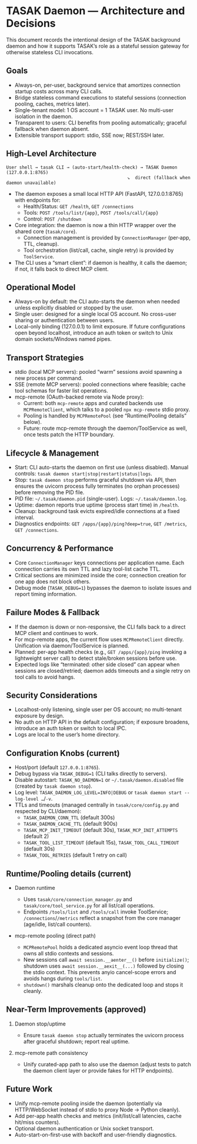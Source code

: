 # TASAK Daemon — Architecture and Decisions

This document records the intentional design of the TASAK background daemon and how it supports TASAK’s role as a stateful session gateway for otherwise stateless CLI invocations.

## Goals

- Always-on, per-user, background service that amortizes connection startup costs across many CLI calls.
- Bridge stateless command executions to stateful sessions (connection pooling, caches, metrics later).
- Single-tenant model: 1 OS account = 1 TASAK user. No multi-user isolation in the daemon.
- Transparent to users: CLI benefits from pooling automatically; graceful fallback when daemon absent.
- Extensible transport support: stdio, SSE now; REST/SSH later.

## High-Level Architecture

```
User shell → tasak CLI → (auto-start/health-check) → TASAK Daemon (127.0.0.1:8765)
                                              ↘  direct (fallback when daemon unavailable)
```

- The daemon exposes a small local HTTP API (FastAPI, 127.0.0.1:8765) with endpoints for:
  - Health/Status: `GET /health`, `GET /connections`
  - Tools: `POST /tools/list/{app}`, `POST /tools/call/{app}`
  - Control: `POST /shutdown`
- Core integration: the daemon is now a thin HTTP wrapper over the shared core (`tasak/core`).
  - Connection management is provided by `ConnectionManager` (per‑app, TTL, cleanup).
  - Tool orchestration (list/call, cache, single retry) is provided by `ToolService`.
- The CLI uses a “smart client”: if daemon is healthy, it calls the daemon; if not, it falls back to direct MCP client.

## Operational Model

- Always-on by default: the CLI auto-starts the daemon when needed unless explicitly disabled or stopped by the user.
- Single user: designed for a single local OS account. No cross-user sharing or authentication between users.
- Local-only binding (127.0.0.1) to limit exposure. If future configurations open beyond localhost, introduce an auth token or switch to Unix domain sockets/Windows named pipes.

## Transport Strategies

- stdio (local MCP servers): pooled “warm” sessions avoid spawning a new process per command.
- SSE (remote MCP servers): pooled connections where feasible; cache tool schemas for faster list operations.
- mcp-remote (OAuth-backed remote via Node proxy):
  - Current: both `mcp-remote` apps and curated backends use `MCPRemoteClient`, which talks to a pooled `npx mcp-remote` stdio proxy.
  - Pooling is handled by `MCPRemotePool` (see “Runtime/Pooling details” below).
  - Future: route mcp-remote through the daemon/ToolService as well, once tests patch the HTTP boundary.

## Lifecycle & Management

- Start: CLI auto-starts the daemon on first use (unless disabled). Manual controls: `tasak daemon start|stop|restart|status|logs`.
- Stop: `tasak daemon stop` performs graceful shutdown via API, then ensures the uvicorn process fully terminates (no orphan processes) before removing the PID file.
- PID file: `~/.tasak/daemon.pid` (single-user). Logs: `~/.tasak/daemon.log`.
- Uptime: daemon reports true uptime (process start time) in `/health`.
- Cleanup: background task evicts expired/idle connections at a fixed interval.
 - Diagnostics endpoints: `GET /apps/{app}/ping?deep=true`, `GET /metrics`, `GET /connections`.

## Concurrency & Performance

- Core `ConnectionManager` keys connections per application name. Each connection carries its own TTL and lazy tool-list cache TTL.
- Critical sections are minimized inside the core; connection creation for one app does not block others.
- Debug mode (`TASAK_DEBUG=1`) bypasses the daemon to isolate issues and report timing information.

## Failure Modes & Fallback

- If the daemon is down or non-responsive, the CLI falls back to a direct MCP client and continues to work.
- For mcp-remote apps, the current flow uses `MCPRemoteClient` directly. Unification via daemon/ToolService is planned.
- Planned: per-app health checks (e.g., `GET /apps/{app}/ping` invoking a lightweight server call) to detect stale/broken sessions before use.
 - Expected logs like “terminated: other side closed” can appear when sessions are closed/retried; daemon adds timeouts and a single retry on tool calls to avoid hangs.

## Security Considerations

- Localhost-only listening, single user per OS account; no multi-tenant exposure by design.
- No auth on HTTP API in the default configuration; if exposure broadens, introduce an auth token or switch to local IPC.
- Logs are local to the user’s home directory.

## Configuration Knobs (current)

- Host/port (default `127.0.0.1:8765`).
- Debug bypass via `TASAK_DEBUG=1` (CLI talks directly to servers).
- Disable autostart: `TASAK_NO_DAEMON=1` or `~/.tasak/daemon.disabled` file (created by `tasak daemon stop`).
- Log level: `TASAK_DAEMON_LOG_LEVEL=INFO|DEBUG` or `tasak daemon start --log-level …`/`-v`.
- TTLs and timeouts (managed centrally in `tasak/core/config.py` and respected by CLI/daemon):
  - `TASAK_DAEMON_CONN_TTL` (default 300s)
  - `TASAK_DAEMON_CACHE_TTL` (default 900s)
  - `TASAK_MCP_INIT_TIMEOUT` (default 30s), `TASAK_MCP_INIT_ATTEMPTS` (default 2)
  - `TASAK_TOOL_LIST_TIMEOUT` (default 15s), `TASAK_TOOL_CALL_TIMEOUT` (default 30s)
  - `TASAK_TOOL_RETRIES` (default 1 retry on call)

## Runtime/Pooling details (current)

- Daemon runtime
  - Uses `tasak/core/connection_manager.py` and `tasak/core/tool_service.py` for all list/call operations.
  - Endpoints `/tools/list` and `/tools/call` invoke ToolService; `/connections`/`/metrics` reflect a snapshot from the core manager (age/idle, list/call counters).

- mcp-remote pooling (direct path)
  - `MCPRemotePool` holds a dedicated asyncio event loop thread that owns all stdio contexts and sessions.
  - New sessions call `await session.__aenter__()` before `initialize()`; shutdown uses `await session.__aexit__(...)` followed by closing the stdio context. This prevents anyio cancel-scope errors and avoids hangs during `tools/list`.
  - `shutdown()` marshals cleanup onto the dedicated loop and stops it cleanly.

## Near-Term Improvements (approved)

1) Daemon stop/uptime
   - Ensure `tasak daemon stop` actually terminates the uvicorn process after graceful shutdown; report real uptime.

2) mcp-remote path consistency
   - Unify curated-app path to also use the daemon (adjust tests to patch the daemon client layer or provide fakes for HTTP endpoints).

## Future Work

- Unify mcp-remote pooling inside the daemon (potentially via HTTP/WebSocket instead of stdio to proxy Node → Python cleanly).
- Add per-app health checks and metrics (init/list/call latencies, cache hit/miss counters).
- Optional daemon authentication or Unix socket transport.
- Auto-start-on-first-use with backoff and user-friendly diagnostics.
